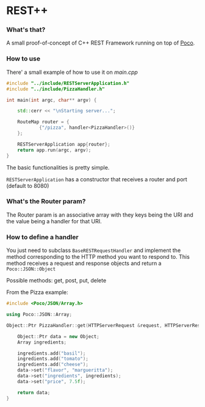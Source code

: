 # REST++

### What's that?
A small proof-of-concept of C++ REST Framework running on top of [Poco](https://pocoproject.org/).

### How to use
There' a small example of how to use it on *main.cpp*

``` c++
#include "../include/RESTServerApplication.h"
#include "../include/PizzaHandler.h"

int main(int argc, char** argv) {

    std::cerr << "\nStarting server...";

    RouteMap router = {
            {"/pizza", handler<PizzaHandler>()}
    };

    RESTServerApplication app{router};
    return app.run(argc, argv);
}
```

The basic functionalities is pretty simple.

`RESTServerApplication` has a constructor that receives a router and port (default to 8080) 

### What's the Router param?

The Router param is an associative array with they keys being the URI and the value being a handler for that URI.

### How to define a handler

You just need to subclass `BaseRESTRequestHandler` and implement the method corresponding to the HTTP method you want to respond to.
This method receives a request and response objects and return a `Poco::JSON::Object`

Possible methods: get, post, put, delete

From the Pizza example:
``` c++
#include <Poco/JSON/Array.h>

using Poco::JSON::Array;

Object::Ptr PizzaHandler::get(HTTPServerRequest &request, HTTPServerResponse &response) {

    Object::Ptr data = new Object;
    Array ingredients;

    ingredients.add("basil");
    ingredients.add("tomato");
    ingredients.add("cheese");
    data->set("flavor", "margueritta");
    data->set("ingredients", ingredients);
    data->set("price", 7.5f);

    return data;
}
```

